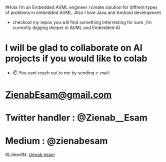 #Hola I’m an Embedded AI/ML engineer I create solution for diffrent types of problems in embedded AI/ML. Also I love Java and Android development
- checkout my repos you will find something Interresting for sure ,I’m currently digging deeper in AI/ML and Embedded AI
# I will be glad to collaborate on AI projects if you would like to colab
- 📫 You cant reach out to me by sending e-mail:
# ZienabEsam@gmail.com
# Twitter handler : @Zienab__Esam
# Medium : @zienabesam
#LinkedIN: [zienab esam](https://www.linkedin.com/in/zienabesam/)
<!---
ZienabEsam/ZienabEsam is a ✨ special ✨ repository because its `README.md` (this file) appears on your GitHub profile.
You can click the Preview link to take a look at your changes.
--->
